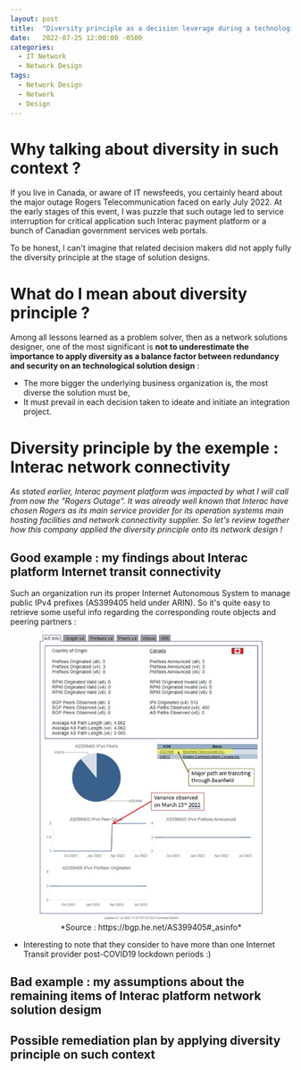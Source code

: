 ```yaml
---
layout: post
title:  "Diversity principle as a decision leverage during a technological solution design"
date:   2022-07-25 12:00:00 -0500
categories:
  - IT Network
  - Network Design
tags:
  - Network Design
  - Network
  - Design  
---
```

# Why talking about diversity in such context ? #
If you live in Canada, or aware of IT newsfeeds, you certainly heard about the major outage Rogers Telecommunication faced on early July 2022.
At the early stages of this event, I was puzzle that such outage led to service interruption for critical application such Interac payment platform or a bunch of Canadian government services web portals.

To be honest, I can't imagine that related decision makers did not apply fully the diversity principle at the stage of solution designs.

# What do I mean about diversity principle ? #
Among all lessons learned as a problem solver, then as a network solutions designer, one of the most significant is **not to underestimate the importance to apply diversity as a balance factor between redundancy and security on an technological solution design** :

- The more bigger the underlying business organization is, the most diverse the solution must be,
- It must prevail in each decision taken to ideate and initiate an integration project.


# Diversity principle by the exemple : Interac network connectivity #

*As stated earlier, Interac payment platform was impacted by what I will call from now the "Rogers Outage". It was already well known that Interac have chosen Rogers as its main service provider for its operation systems main hosting facilities and network connectivity supplier. So let's review together how this company applied the diversity principle onto its network design !*

## Good example : my findings about Interac platform Internet transit connectivity ##

Such an organization run its proper Internet Autonomous System to manage public IPv4 prefixes (AS399405 held under ARIN). So it's quite easy to retrieve some useful info regarding the corresponding route objects and peering partners :

<center><img src="/content/images/AS399405_info_20220722.jpg" width=400px alt="bgp.he.net AS399405 infos"><br>  
*Source : https://bgp.he.net/AS399405#_asinfo* </center>

- Interesting to note that they consider to have more than one Internet Transit provider post-COVID19 lockdown periods :)

## Bad example : my assumptions about the remaining items of Interac platform network solution desigm ##
## Possible remediation plan by applying diversity principle on such context ##
